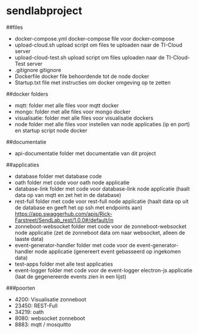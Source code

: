 # sendlabproject

##files
- docker-compose.yml docker-compose file voor docker-compose
- upload-cloud.sh upload script om files te uploaden naar de TI-Cloud server 
- upload-cloud-test.sh upload script om files uploaden naar de TI-Cloud-Test server
- .gitignore gitignore
- Dockerfile docker file behoordende tot de node docker
- Startup.txt file met instructies om docker omgeving op te zetten

##docker folders
- mqtt: folder met alle files voor mqtt docker
- mongo: folder met alle files voor mongo docker
- visualisatie: folder met alle files voor visualisatie dockers
- node folder met alle files voor instellen van node applicaties (ip en port) en startup script node docker

##documentatie
- api-documentatie folder met documentatie van dit project

##applicaties
- database folder met database code
- oath folder met code voor oath node applicatie
- database-link folder met code voor database-link node applicatie (haalt data op van mqtt en zet het in de database)
- rest-full folder met code voor rest-full node applicatie (haalt data op uit de database en geeft het op ssh met endpoints aan) https://app.swaggerhub.com/apis/Rick-Farstreet/SendLab_rest/1.0.0#/default/in 
- zonneboot-websocket folder met code voor de zonneboot-websocket node applicatie (zet de zonneboot data om naar websocket, alleen de laaste data)
- event-generator-handler folder met code voor de event-generator-handler node applicatie (genereert event gebasseerd op ingekomen data)
- test-apps folder met alle test applicaties
- event-logger folder met code voor de event-logger electron-js applicatie (laat de gegenereerde events zien in een lijst)


###poorten
- 4200: Visualisatie zonneboot
- 23450: REST-Full
- 34219: oath
- 8080: websocket zonneboot
- 8883: mqtt / mosquitto 